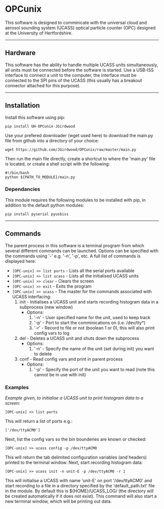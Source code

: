 # OPCunix #
This software is designed to comminicate with the universal cloud and aerosol sounding system (UCASS) optical particle counter (OPC) designed at the University of Hertfordshire.
***
## Hardware ##
This software has the ability to handle multiple UCASS units simultaneously, all units must be connected before the software is started. Use a USB-ISS interface to connect a unit to the computer, the interface must be connected to the SPI pins of the UCASS (this usually has a breakout connector attached for this purpose).
***
## Installation ##
Install this software using pip:

`pip install UH-OPCunix-JGirdwood`

Use your prefered downloader (wget used here) to download the main.py file from github into a directory of your choice:

`wget https://github.com/JGirdwood/OPCunix/raw/master/main.py`

Then run the main file directly, create a shortcut to where the 'main.py' file is located, or create a shell script with the following:

`#!/bin/bash`  
`python ${PATH_TO_MODULE}/main.py`

### Dependancies ###
This module requires the following modules to be installed with pip, in addition to the default python modules:

`pip install pyserial pyusbiss`

***
## Commands ##
The parent process in this software is a terminal program from which several different commands can be launched. Options can be specified with the commands using '-' e.g. '-n', '-p', etc. A full list of commands is displayed here:

* `[OPC-unix] >> list ports`  - Lists all the serial ports available
* `[OPC-unix] >> list ucass`  - Lists all the initialised UCASS units
* `[OPC-unix] >> clear`       - Clears the screen
* `[OPC-unix] >> exit`        - Exits the program
* `[OPC-unix] >> ucass`       - The master for the commands associated with UCASS interfacing:
    1. init                   - Initialises a UCASS unit and starts recording histogram data in a subprocess (new window)
        *   Options:
            1.  '-n'          - User specified name for the unit, used to keep track
            2.  '-p'          - Port to start the comminications on (i.e. /dev/tty*)
            3.  '-r'          - Record to file or not (boolean 1 or 0), this will also print config vars to log
    2. del                    - Deletes a UCASS unit and shuts down the subprocess
        *   Options:
            1.  '-n'          - Specify the name of the unit (set during init) you want to delete
    3.  conf                  - Read config vars and print in parent process
        *   Options:
            1.  '-p'          - Specify the port of the unit you want to read (note this cannot be in use with init)

### Examples ###
*Example given, to initialise a UCASS unit to print histogram data to a screen:*

`[OPC-unix] >> list ports`

This will return a list of ports e.g.:

`['/dev/ttyACM0']`

Next, list the config vars so the bin bounderies are known or checked:

`[OPC-unix] >> ucass config -p /dev/ttyACM0`

This will return the tab delimited configuration variables (and headers) printed to the terminal window. Next, start recording histogram data:

`[OPC-unix] >> ucass init -n unit-E -p /dev/ttyACM0 -r 1`

This will initialise a UCASS with name 'unit-E' on port '/dev/ttyACM0' and start recording to a file in a directory specified by the 'default_path.txt' file in the module. By default this is ${HOME}/UCASS_LOG/ (the directory will be created automatically if it does not exist). This command will also start a new terminal window, which will be printing out data.













